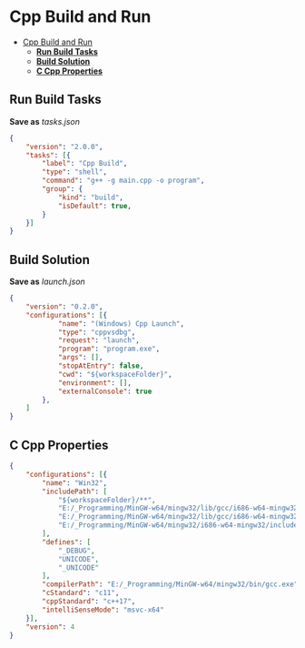 # Cpp Build and Run 
- [Cpp Build and Run](#cpp-build-and-run)
    - [**Run Build Tasks**](#run-build-tasks)
    - [**Build Solution**](#build-solution)
    - [**C Cpp Properties**](#c-cpp-properties)

## **Run Build Tasks**
**Save as** *tasks.json*
```json
{
    "version": "2.0.0",
    "tasks": [{
        "label": "Cpp Build",
        "type": "shell",
        "command": "g++ -g main.cpp -o program",
        "group": {
            "kind": "build",
            "isDefault": true,
        }
    }]
}
```

## **Build Solution**

**Save as** *launch.json*
```json
{
    "version": "0.2.0",
    "configurations": [{
            "name": "(Windows) Cpp Launch",
            "type": "cppvsdbg",
            "request": "launch",
            "program": "program.exe",
            "args": [],
            "stopAtEntry": false,
            "cwd": "${workspaceFolder}",
            "environment": [],
            "externalConsole": true
        },
    ]
}
```

## **C Cpp Properties**
```json
{
    "configurations": [{
        "name": "Win32",
        "includePath": [
            "${workspaceFolder}/**",
            "E:/_Programming/MinGW-w64/mingw32/lib/gcc/i686-w64-mingw32/8.1.0/include/c++",
            "E:/_Programming/MinGW-w64/mingw32/lib/gcc/i686-w64-mingw32/8.1.0/include/c++/i686-w64-mingw32",
            "E:/_Programming/MinGW-w64/mingw32/i686-w64-mingw32/include"
        ],
        "defines": [
            "_DEBUG",
            "UNICODE",
            "_UNICODE"
        ],
        "compilerPath": "E:/_Programming/MinGW-w64/mingw32/bin/gcc.exe",
        "cStandard": "c11",
        "cppStandard": "c++17",
        "intelliSenseMode": "msvc-x64"
    }],
    "version": 4
}
```